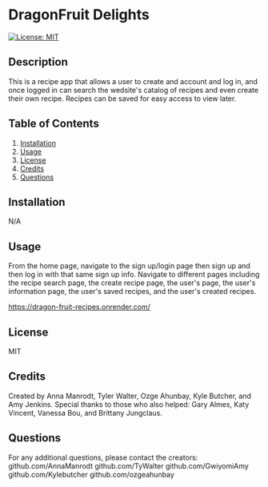 
   # DragonFruit Delights
   [![License: MIT](https://img.shields.io/badge/License-MIT-yellow.svg)](https://opensource.org/licenses/MIT)

   ## Description
   
   This is a recipe app that allows a user to create and account and log in, and once logged in can search the wedsite's catalog of recipes and even create their own recipe. Recipes can be saved for easy access to view later. 
   
   ## Table of Contents 
   
   1. [Installation](#installation)
   2. [Usage](#usage)
   3. [License](#license)
   4. [Credits](#credits)
   5. [Questions](#questions)
   
   ## Installation
   
   N/A
   
   ## Usage
   
   From the home page, navigate to the sign up/login page then sign up and then log in with that same sign up info. Navigate to different pages including the recipe search page, the create recipe page, the user's page, the user's information page, the user's saved recipes, and the user's created recipes.

   https://dragon-fruit-recipes.onrender.com/
   
   ## License
   
   MIT

   ## Credits

   Created by Anna Manrodt, Tyler Walter, Ozge Ahunbay, Kyle Butcher, and Amy Jenkins. Special thanks to those who also helped: Gary Almes, Katy Vincent, Vanessa Bou, and Brittany Jungclaus.

   ## Questions

   For any additional questions, please contact the creators:
   github.com/AnnaManrodt
   github.com/TyWalter
   github.com/GwiyomiAmy
   github.com/Kylebutcher
   github.com/ozgeahunbay

   
   